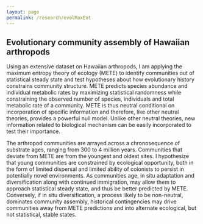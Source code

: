 ```yaml
---
layout: page
permalink: /research/evolMaxEnt
---
```


## Evolutionary community assembly of Hawaiian arthropods

Using an extensive dataset on Hawaiian arthropods, I am applying the maximum entropy theory of ecology (METE) to identify communities out of statistical steady state and test hypotheses about how evolutionary history constrains community structure. METE predicts species abundance and individual metabolic rates by maximizing statistical randomness while constraining the observed number of species, individuals and total metabolic rate of a community. METE is thus neutral conditional on incorporation of specific information and therefore, like other neutral theories, provides a powerful null model. Unlike other neutral theories, new information related to biological mechanism can be easily incorporated to test their importance.

The arthropod communities are arrayed across a chronosequence of substrate ages, ranging from 300 to 4 million years. Communities that deviate from METE are from the youngest and oldest sites. I hypothesize that young communities are constrained by ecological opportunity, both in the form of limited dispersal and limited ability of colonists to persist in potentially novel environments. As communities age, in situ adaptation and diversification along with continued immigration, may allow them to approach statistical steady state, and thus be better predicted by METE. Conversely, if in situ diversification, a process likely to be non-neutral, dominates community assembly, historical contingencies may drive communities away from METE predictions and into alternate ecological, but not statistical, stable states.